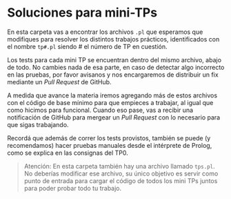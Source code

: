 # Soluciones para mini-TPs

En esta carpeta vas a encontrar los archivos `.pl` que esperamos que modifiques para resolver los distintos trabajos prácticos, identificados con el nombre `tp#.pl` siendo # el número de TP en cuestión.

Los tests para cada mini TP se encuentran dentro del mismo archivo, abajo de todo. No cambies nada de esa parte, en caso de detectar algo incorrecto en las pruebas, por favor avisanos y nos encargaremos de distribuir un fix mediante un *Pull Request* de GitHub.

A medida que avance la materia iremos agregando más de estos archivos con el código de base mínimo para que empieces a trabajar, al igual que como hicimos para funcional. Cuando eso pase, vas a recibir una notificación de GitHub para mergear un *Pull Request* con lo necesario para que sigas trabajando.

Recordá que además de correr los tests provistos, también se puede (y recomendamos) hacer pruebas manuales desde el intérprete de Prolog, como se explica en las consignas del TP0.

> Atención: En esta carpeta también hay una archivo llamado `tps.pl`. No deberías modificar ese archivo, su único objetivo es servir como punto de entrada para cargar el código de todos los mini TPs juntos para poder probar todo tu trabajo.